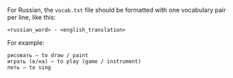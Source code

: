 For Russian, the `vocab.txt` file should be formatted with one vocabulary pair per line, like this:

```
<russian_word> - <english_translation>
```

For example:

```
рисовать – to draw / paint
играть (в/на) – to play (game / instrument)
петь – to sing
```
